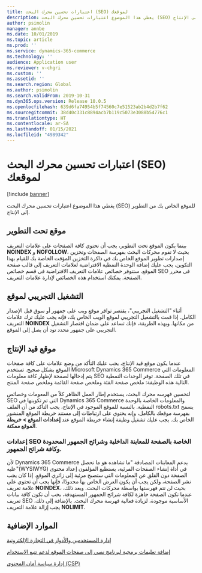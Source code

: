 ```yaml
---
title: اعتبارات تحسين محرك البحث (SEO) لموقعك
description: يغطي هذا الموضوع اعتبارات تحسين محرك البحث (SEO) للموقع الخاص بك من التطوير إلى الإنتاج.
author: psimolin
manager: annbe
ms.date: 10/01/2019
ms.topic: article
ms.prod: ''
ms.service: dynamics-365-commerce
ms.technology: ''
audience: Application user
ms.reviewer: v-chgri
ms.custom: ''
ms.assetid: ''
ms.search.region: Global
ms.author: psimolin
ms.search.validFrom: 2019-10-31
ms.dyn365.ops.version: Release 10.0.5
ms.openlocfilehash: 639d6fa74954b5f74560c7e51523ab2b4d2b7f62
ms.sourcegitcommit: 38d40c331c8894acb7b119c5073e3088b54776c1
ms.translationtype: HT
ms.contentlocale: ar-SA
ms.lasthandoff: 01/15/2021
ms.locfileid: "4989342"
---
```

# <a name="search-engine-optimization-seo-considerations-for-your-site"></a>اعتبارات تحسين محرك البحث (SEO) لموقعك


[!include [banner](includes/banner.md)]

يغطي هذا الموضوع اعتبارات تحسين محرك البحث (SEO) للموقع الخاص بك من التطوير إلى الإنتاج.

## <a name="a-site-that-is-under-development"></a>موقع تحت التطوير

بينما يكون الموقع تحت التطوير، يجب أن تحتوي كافة الصفحات على علامات التعريف **NOINDEX** و **NOFOLLOW**، بحيث لا تقوم محركات البحث بفهرسة الصفحات وتخزين إصدارات تطوير الموقع الخاص بك في ذاكرة التخزين المؤقت الخاصة بك للقيام بهذا التكوين، يجب عليك إضافة الوحدة النمطية الافتراضية لعلامات التعريف إلى قالب صفحة الموقع. ستتوفر خصائص علامات التعريف الافتراضية في قسم خصائص SEO في محرر الصفحة. يمكنك استخدام هذه الخصائص لإدارة علامات التعريف.

## <a name="soft-launch-of-a-site"></a>التشغيل التجريبي لموقع

أثناء "التشغيل التجريبي"، يقتصر توافر موقع ويب على جمهور أو سوق قبل الإصدار الكامل. إذا قمت بالتشغيل التجريبي لموقع الويب الخاص بك، فإنه يجب عليك ترك علامات التعريف **NOINDEX** من مكانها. وبهذه الطريقة، فإنك تساعد على ضمان اقتصار التشغيل التجريبي على جمهور محدد تود أن يصل إلى الموقع.

## <a name="a-site-that-is-in-production"></a>موقع قيد الإنتاج

عندما يكون موقع قيد الإنتاج، يجب عليك التأكد من وضع علامات على كافة صفحات الموقع بشكل صحيح. تستخدم Microsoft Dynamics 365 Commerce المعلومات التي يتم إدخالها لصفحة لإظهار كافة معلومات SEO في تلك الصفحة. توفر الوحدات النمطية التالية هذه الوظيفة: ملخص صفحة الفئة وملخص صفحة القائمة وملخص صفحة المنتج.

لتحسين فهرسه محرك البحث، يستخدم إطار العمل الظاهر كلاً من المعومات وخصائص SEO التي تم تكوينها في Dynamics 365 Commerce والمعلومات الخاصة بالوحدة النمطية. بالنسبة للموقع الموجود في الإنتاج، يجب التأكد من أن الملف robots.txt يسمح بفهرسة موقعك بالكامل، وإنه يحتوي على ارتباطات إلى مستند خريطة الموقع المنشور الخاص بك. يجب عليك تشغيل وظيفة إنشاء خريطة الموقع عند **إعدادات الموقع \> خريطة الموقع ممكنة**.

### <a name="page-seo-settings-for-internal-preview-limited-audiences-and-all-audiences"></a>إعدادات SEO الخاصة بالصفحة للمعاينة الداخلية وشرائح الجمهور المحدودة وكافة شرائح الجمهور.

لأن Dynamics 365 Commerce يدعم المعاينات المصادقة "ما تشاهده هو ما تحصل عليه"(WYSIWYG) في أداة إنشاء الصفحات المرئية، يستطيع المؤلفون إعداد محتوى الصفحة دون القلق عن المعلومات التي ستصبح مرئية إلى زائري الموقع. إذا كان يجب نشر الصفحة، ولكن يجب أن يكون العرض الخاص بها محدودًا، فإنها يجب أن تحتوي على علامة تعريف **NOINDEX**، بحيث لن تتم فهرستها بواسطة محركات البحث. وبعد ذلك، عندما تكون الصفحة جاهزة لكافة شرائح الجمهور المستهدفة، يجب أن تكون كافة بيانات تعريف SEO الأساسية موجودة، لزيادة فعالية فهرسة محرك البحث. بالإضافة إلى ذلك، يجب إزالة علامة التعريف **NOLIMIT**.

## <a name="additional-resources"></a>الموارد الإضافية

[إدارة المستخدمين والأدوار في التجارة الإلكترونية](manage-ecommerce-users-roles.md)

[إضافة تعليمات برمجية لبرنامج نصي إلى صفحات الموقع لدعم تتبع الاستخدام](add-telemetry.md)

[إدارة سياسة أمان المحتوى (CSP)](manage-csp.md)
